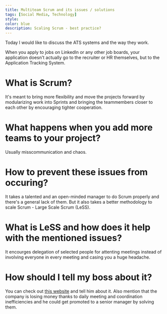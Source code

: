 ```yaml
---
title: Multiteam Scrum and its issues / solutions
tags: [Social Media, Technology]
style: 
color: blue
description: Scaling Scrum - best practice?
---
```


Today I would like to discuss the ATS systems and the way they work.

When you apply to jobs on LinkedIn or any other job boards, your application doesn't actually go to the recruiter or HR themselves, but to the Application Tracking System.

# What is Scrum?

It's meant to bring more flexibility and move the projects forward by modularizing work into Sprints and bringing the teammembers closer to each other by encouraging tighter cooperation.

# What happens when you add more teams to your project?

Usually misscommunication and chaos.

# How to prevent these issues from occuring?

It takes a talented and an open-minded manager to do Scrum properly and there's a general lack of them. But it also takes a better methodology to scale Scrum - Large Scale Scrum (LeSS).

# What is LeSS and how does it help with the mentioned issues?

It encourges delegation of selected people for attenting meetings instead of involving everyone in every meeting and casing you a huge headache.

# How should I tell my boss about it?

You can check out [this website](https://less.works/) and tell him about it. Also mention that the company is losing money thanks to daily meeting and coordination inefficiencies and he could get promoted to a senior manager by solving them.

